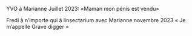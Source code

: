 YVO à Marianne Juillet 2023:
«Maman mon pénis est vendu»

Fredi à n’importe qui à linsectarium avec Marianne novembre 2023
« Je m’appelle Grave digger »
